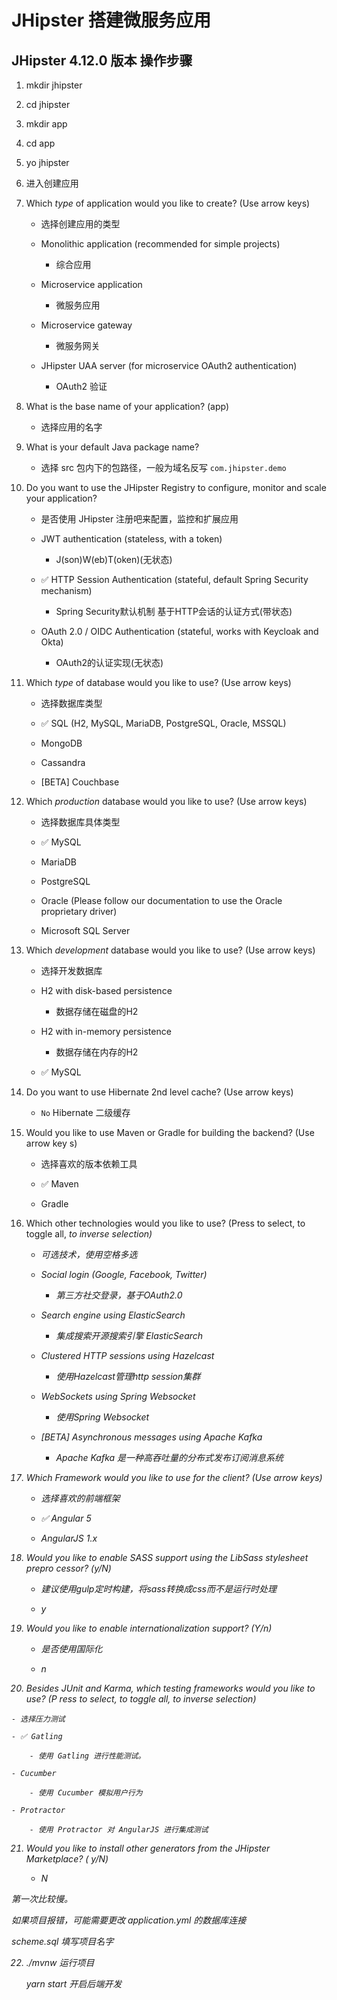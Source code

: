 # JHipster 搭建微服务应用

## JHipster 4.12.0 版本 操作步骤

1. mkdir jhipster

2. cd jhipster

3. mkdir app

4. cd app

5. yo jhipster

6. 进入创建应用

7. Which *type* of application would you like to create? (Use arrow keys)

    - 选择创建应用的类型

    - Monolithic application (recommended for simple projects)

        - 综合应用

    - Microservice application

        - 微服务应用

    - Microservice gateway

        - 微服务网关

    - JHipster UAA server (for microservice OAuth2 authentication)

        - OAuth2 验证

8. What is the base name of your application? (app)

    - 选择应用的名字

9. What is your default Java package name?

    - 选择 src 包内下的包路径，一般为域名反写 `com.jhipster.demo`

10. Do you want to use the JHipster Registry to configure, monitor and scale your
    application?

    - 是否使用 JHipster 注册吧来配置，监控和扩展应用

    - JWT authentication (stateless, with a token)

        - J(son)W(eb)T(oken)(无状态)

    - ✅ HTTP Session Authentication (stateful, default Spring Security mechanism)

        - Spring Security默认机制 基于HTTP会话的认证方式(带状态)

    - OAuth 2.0 / OIDC Authentication (stateful, works with Keycloak and Okta)

        - OAuth2的认证实现(无状态)

11. Which *type* of database would you like to use? (Use arrow keys)

    - 选择数据库类型

    - ✅ SQL (H2, MySQL, MariaDB, PostgreSQL, Oracle, MSSQL)

    - MongoDB

    - Cassandra

    - [BETA] Couchbase

12. Which *production* database would you like to use? (Use arrow keys)

    - 选择数据库具体类型

    - ✅ MySQL

    - MariaDB

    - PostgreSQL

    - Oracle (Please follow our documentation to use the Oracle proprietary driver)

    - Microsoft SQL Server

13. Which *development* database would you like to use? (Use arrow keys)

    - 选择开发数据库

    - H2 with disk-based persistence

        - 数据存储在磁盘的H2

    - H2 with in-memory persistence

        - 数据存储在内存的H2

    - ✅ MySQL

14. Do you want to use Hibernate 2nd level cache? (Use arrow keys)

    - `No` Hibernate 二级缓存

15. Would you like to use Maven or Gradle for building the backend? (Use arrow key
    s)

    - 选择喜欢的版本依赖工具

    - ✅ Maven

    - Gradle

16. Which other technologies would you like to use? (Press <space> to select, <a>
    to toggle all, <i> to inverse selection)

    - 可选技术，使用空格多选

     - Social login (Google, Facebook, Twitter)

        - 第三方社交登录，基于OAuth2.0

     - Search engine using ElasticSearch

        - 集成搜索开源搜索引擎 ElasticSearch

     - Clustered HTTP sessions using Hazelcast

        - 使用Hazelcast管理http session集群

     - WebSockets using Spring Websocket

        - 使用Spring Websocket

     - [BETA] Asynchronous messages using Apache Kafka

        - Apache Kafka 是一种高吞吐量的分布式发布订阅消息系统

17. Which *Framework* would you like to use for the client? (Use arrow keys)

    - 选择喜欢的前端框架

    - ✅ Angular 5

    - AngularJS 1.x

18. Would you like to enable *SASS* support using the LibSass stylesheet prepro
    cessor? (y/N)

    - 建议使用gulp定时构建，将sass转换成css而不是运行时处理

    - y

19. Would you like to enable internationalization support? (Y/n)

    - 是否使用国际化

    - n

20.  Besides JUnit and Karma, which testing frameworks would you like to use? (P
     ress <space> to select, <a> to toggle all, <i> to inverse selection)

    - 选择压力测试

    - ✅ Gatling

        - 使用 Gatling 进行性能测试。

    - Cucumber

        - 使用 Cucumber 模拟用户行为

    - Protractor

        - 使用 Protractor 对 AngularJS 进行集成测试

21. Would you like to install other generators from the JHipster Marketplace? (
    y/N)

    - N

第一次比较慢。

如果项目报错，可能需要更改 application.yml 的数据库连接

scheme.sql 填写项目名字

22. ./mvnw 运行项目

    yarn start 开启后端开发